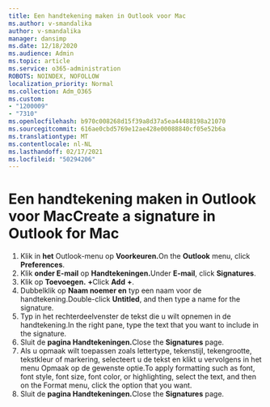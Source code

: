 ```yaml
---
title: Een handtekening maken in Outlook voor Mac
ms.author: v-smandalika
author: v-smandalika
manager: dansimp
ms.date: 12/18/2020
ms.audience: Admin
ms.topic: article
ms.service: o365-administration
ROBOTS: NOINDEX, NOFOLLOW
localization_priority: Normal
ms.collection: Adm_O365
ms.custom:
- "1200009"
- "7310"
ms.openlocfilehash: b970c008268d15f39a8d37a5ea44488198a21070
ms.sourcegitcommit: 616ae0cbd5769e12ae428e00088840cf05e52b6a
ms.translationtype: MT
ms.contentlocale: nl-NL
ms.lasthandoff: 02/17/2021
ms.locfileid: "50294206"
---
```

# <a name="create-a-signature-in-outlook-for-mac"></a><span data-ttu-id="533cd-102">Een handtekening maken in Outlook voor Mac</span><span class="sxs-lookup"><span data-stu-id="533cd-102">Create a signature in Outlook for Mac</span></span>

1.  <span data-ttu-id="533cd-103">Klik in **het** Outlook-menu op **Voorkeuren.**</span><span class="sxs-lookup"><span data-stu-id="533cd-103">On the **Outlook** menu, click **Preferences**.</span></span>
2.  <span data-ttu-id="533cd-104">Klik **onder E-mail** op **Handtekeningen.**</span><span class="sxs-lookup"><span data-stu-id="533cd-104">Under **E-mail**, click **Signatures**.</span></span>
3.  <span data-ttu-id="533cd-105">Klik op **Toevoegen.** **+**</span><span class="sxs-lookup"><span data-stu-id="533cd-105">Click **Add** **+**.</span></span>
4.  <span data-ttu-id="533cd-106">Dubbelklik op **Naam noemer en** typ een naam voor de handtekening.</span><span class="sxs-lookup"><span data-stu-id="533cd-106">Double-click **Untitled**, and then type a name for the signature.</span></span>
5.  <span data-ttu-id="533cd-107">Typ in het rechterdeelvenster de tekst die u wilt opnemen in de handtekening.</span><span class="sxs-lookup"><span data-stu-id="533cd-107">In the right pane, type the text that you want to include in the signature.</span></span>
6.  <span data-ttu-id="533cd-108">Sluit de **pagina Handtekeningen.**</span><span class="sxs-lookup"><span data-stu-id="533cd-108">Close the **Signatures** page.</span></span>
7.  <span data-ttu-id="533cd-109">Als u opmaak wilt toepassen zoals lettertype, tekenstijl, tekengrootte, tekstkleur of markering, selecteert u de tekst en klikt u vervolgens in het menu Opmaak op de gewenste optie.</span><span class="sxs-lookup"><span data-stu-id="533cd-109">To apply formatting such as font, font style, font size, font color, or highlighting, select the text, and then on the Format menu, click the option that you want.</span></span>
8.  <span data-ttu-id="533cd-110">Sluit de **pagina Handtekeningen.**</span><span class="sxs-lookup"><span data-stu-id="533cd-110">Close the **Signatures** page.</span></span>
